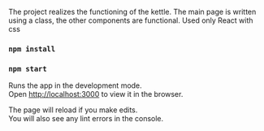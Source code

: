 The project realizes the functioning of the kettle. 
The main page is written using a class, 
the other components are functional. Used only React with css

### `npm install`

### `npm start`

Runs the app in the development mode.\
Open [http://localhost:3000](http://localhost:3000) to view it in the browser.

The page will reload if you make edits.\
You will also see any lint errors in the console.




